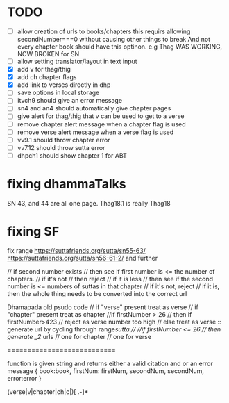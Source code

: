 # TODO

- [ ] allow creation of urls to books/chapters
      this requirs allowing secondNumber===0 without causing other things to break
      And not every chapter book should have this optinon. e.g Thag
      WAS WORKING, NOW BROKEN for SN
- [ ] allow setting translator/layout in text input
- [x] add v for thag/thig
- [x] add ch chapter flags
- [x] add link to verses directly in dhp
- [ ] save options in local storage
- [ ] itvch9 should give an error message
- [ ] sn4 and an4 should automatically give chapter pages
- [ ] give alert for thag/thig that v can be used to get to a verse
- [ ] remove chapter alert message when a chapter flag is used
- [ ] remove verse alert message when a verse flag is used
- [ ] vv9.1 should throw chapter error
- [ ] vv7.12 should throw sutta error
- [ ] dhpch1 should show chapter 1 for ABT

# fixing dhammaTalks

SN 43, and 44 are all one page.
Thag18.1 is really Thag18

# fixing SF

fix range
https://suttafriends.org/sutta/sn55-63/
https://suttafriends.org/sutta/sn56-61-2/ and further

// if second number exists
// then see if first number is <= the number of chapters.
// if it's not
// then reject
// if it is less
// then see if the second number is <= numbers of suttas in that chapter
// if it's not, reject
// if it is, then the whole thing needs to be converted into the correct url

Dhamapada old psudo code
// if "verse" present treat as verse
// if "chapter" present treat as chapter
//if firstNumber > 26
// then if firstNumber>423
// reject as verse number too high
// else treat as verse :: generate url by cycling through range*sutta
//
//if firstNumber <= 26
// then generate \_2* urls
// one for chapter
// one for verse

===========================

function is given string and returns either a valid citation and or an error message
{
book:book,
firstNum: firstNum,
secondNum, secondNum,
error:error
}

(verse|v|chapter|ch|c|)[ .-]\*
